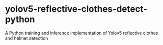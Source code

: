 # yolov5-reflective-clothes-detect-python
A Python training and inference implementation of Yolov5 reflective clothes and helmet detection
